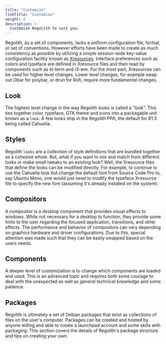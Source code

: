 ```yaml
---
title: "Customize"
linkTitle: "Customize"
weight: 4
description: >
  Customize Regolith to suit you.
---
```


Regolith, as a set of components, lacks a uniform configuration file, format, or set of conventions.  However efforts have been made to create as much consistency as possible by utilizing a simple session-wide key-value configuration facility known as [Xresources](https://wiki.debian.org/Xresources).  Interface preferences such as colors and typeface are defined in Xresource files and then read by components such as st-term and i3-wm.  For the most part, Xresources can be used for higher level changes.  Lower level changes, for example swap out i3bar for polybar, or drun for Rofi, require more fundamental changes.

## Look

The highest level change in the way Regolith looks is called a "look".  This ties together color, typeface, GTK theme and icons into a packagable unit known as a <code>look</code>.  A few looks ship in the Regolith PPA, the default for R1.3 being called Cahuella.

## Styles

Regolith <code>looks</code> are a collection of style definitions that are bundled together as a cohesive whole.  But, what if you want to mix and match from different looks or make small tweaks to an existing look?  Well, the Xresource files that define the looks can be modified directly.  For example, to continue to use the Cahuella look but change the default font from Source Code Pro to, say Ubuntu Mono, one would just need to modify the typeface Xresource file to specify the new font (assuming it's already installed on the system).

## Compositors

A compositor is a desktop component that provides visual effects to windows. While not necessary for a desktop to function, they provide some hints to the user regarding the focused application, transitions, and other effects.  The performance and behavior of compositors can vary depending on graphics hardware and driver configurations.  Due to this, special attention was made such that they can be easily swapped based on the users needs.

## Components

A deeper level of customization is to change which components are loaded and used.  This is an advanced topic and requires both some courage to deal with the unexpected as well as general technical knowledge and some patience.  

## Packages

Regolith is ultimately a set of Debian packages that exist as collections of files on the user's computer. Packages can be created and hosted by anyone willing and able to create a launchpad account and some skills with packaging.  This section covers the details of Regolith's package structure and tips on creating your own.